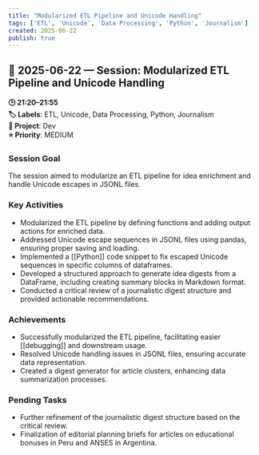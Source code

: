 ```yaml
---
title: "Modularized ETL Pipeline and Unicode Handling"
tags: ['ETL', 'Unicode', 'Data Processing', 'Python', 'Journalism']
created: 2025-06-22
publish: true
---
```


## 📅 2025-06-22 — Session: Modularized ETL Pipeline and Unicode Handling

**🕒 21:20–21:55**  
**🏷️ Labels**: ETL, Unicode, Data Processing, Python, Journalism  
**📂 Project**: Dev  
**⭐ Priority**: MEDIUM  


### Session Goal
The session aimed to modularize an ETL pipeline for idea enrichment and handle Unicode escapes in JSONL files.

### Key Activities
- Modularized the ETL pipeline by defining functions and adding output actions for enriched data.
- Addressed Unicode escape sequences in JSONL files using pandas, ensuring proper saving and loading.
- Implemented a [[Python]] code snippet to fix escaped Unicode sequences in specific columns of dataframes.
- Developed a structured approach to generate idea digests from a DataFrame, including creating summary blocks in Markdown format.
- Conducted a critical review of a journalistic digest structure and provided actionable recommendations.

### Achievements
- Successfully modularized the ETL pipeline, facilitating easier [[debugging]] and downstream usage.
- Resolved Unicode handling issues in JSONL files, ensuring accurate data representation.
- Created a digest generator for article clusters, enhancing data summarization processes.

### Pending Tasks
- Further refinement of the journalistic digest structure based on the critical review.
- Finalization of editorial planning briefs for articles on educational bonuses in Peru and ANSES in Argentina.
